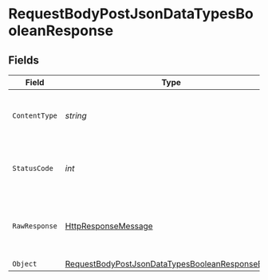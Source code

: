 # RequestBodyPostJsonDataTypesBooleanResponse


## Fields

| Field                                                                                                                         | Type                                                                                                                          | Required                                                                                                                      | Description                                                                                                                   |
| ----------------------------------------------------------------------------------------------------------------------------- | ----------------------------------------------------------------------------------------------------------------------------- | ----------------------------------------------------------------------------------------------------------------------------- | ----------------------------------------------------------------------------------------------------------------------------- |
| `ContentType`                                                                                                                 | *string*                                                                                                                      | :heavy_check_mark:                                                                                                            | HTTP response content type for this operation                                                                                 |
| `StatusCode`                                                                                                                  | *int*                                                                                                                         | :heavy_check_mark:                                                                                                            | HTTP response status code for this operation                                                                                  |
| `RawResponse`                                                                                                                 | [HttpResponseMessage](https://learn.microsoft.com/en-us/dotnet/api/system.net.http.httpresponsemessage?view=net-5.0)          | :heavy_check_mark:                                                                                                            | Raw HTTP response; suitable for custom response parsing                                                                       |
| `Object`                                                                                                                      | [RequestBodyPostJsonDataTypesBooleanResponseBody](../../Models/Operations/RequestBodyPostJsonDataTypesBooleanResponseBody.md) | :heavy_minus_sign:                                                                                                            | OK                                                                                                                            |